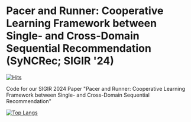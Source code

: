 # Pacer and Runner: Cooperative Learning Framework between Single- and Cross-Domain Sequential Recommendation (SyNCRec; SIGIR '24)
[![Hits](https://hits.seeyoufarm.com/api/count/incr/badge.svg?url=https%3A%2F%2Fgithub.com%2Fcpark88%2FSyNCRec&count_bg=%2379C83D&title_bg=%23555555&icon=&icon_color=%23E7E7E7&title=hits&edge_flat=false)](https://hits.seeyoufarm.com)

Code for our SIGIR 2024 Paper "Pacer and Runner: Cooperative Learning Framework between Single- and Cross-Domain Sequential Recommendation"

[![Top Langs](https://github-readme-stats.vercel.app/api/top-langs/?username=cpark88)](https://github.com/anuraghazra/github-readme-stats)
